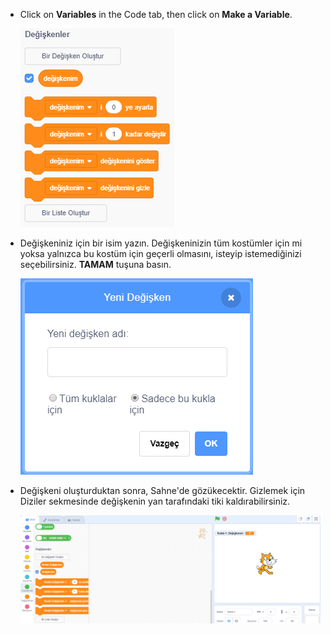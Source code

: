 + Click on **Variables** in the Code tab, then click on **Make a Variable**.
    
    ![Variable blocks](images/data-blocks.png)

+ Değişkeniniz için bir isim yazın. Değişkeninizin tüm kostümler için mi yoksa yalnızca bu kostüm için geçerli olmasını, isteyip istemediğinizi seçebilirsiniz. **TAMAM** tuşuna basın.
    
    ![Değişken oluşturun](images/create-variable.png)

+ Değişkeni oluşturduktan sonra, Sahne'de gözükecektir. Gizlemek için Diziler sekmesinde değişkenin yan tarafındaki tiki kaldırabilirsiniz.
    
    ![Variable on the stage](images/variable-show.png)